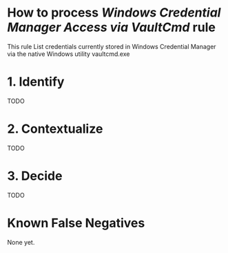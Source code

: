 # How to process *Windows Credential Manager Access via VaultCmd* rule
This rule List credentials currently stored in Windows Credential Manager via the native Windows utility vaultcmd.exe

# 1. Identify
TODO

# 2. Contextualize
TODO

# 3. Decide
TODO

# Known False Negatives
None yet.
